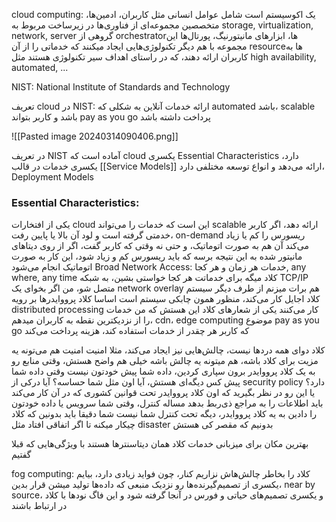 
cloud computing:
یک اکوسیستم است شامل عوامل انسانی مثل کاربران، ادمین‌ها، متخصصین
مجموعه‌ای از فناوری‌ها در زیرساخت مربوط به storage, virtualization, network, server
گروهی از orchestratorها، ابزارهای مانیتورنیگ، پورتال‌ها
این مجموعه با هم دیگر تکنولوژی‌هایی ایجاد میکنند که خدماتی را از آن resourceها به کاربران ارائه دهند، که در راستای اهداف سیر تکنولوژی هستند مثل high availability, automated, ...

NIST: National Institute of Standards and Technology

تعریف cloud در NIST: ارائه خدمات آنلاین به شکلی که automated باشد، scalable باشد و کاربر بتواند pay as you go پرداخت داشته باشد

![[Pasted image 20240314090406.png]]

در تعریف NIST آماده است که cloud یکسری Essential Characteristics دارد، یکسری خدمات در قالب [[Service Models]] ارائه می‌دهد و انواع توسعه مختلفی دارد، Deployment Models


### Essential Characteristics:
یکی از افتخارات cloud این است که خدمات را می‌تواند scalable ارائه دهد، اگر کاربر خدمتی گرفته است و لود آن بالا یا پایین رفت، on-demand ریسورس را کم یا زیاد می‌کند آن هم به صورت اتوماتیک، و حتی نه وقتی که کاربر گفت، اگر از روی دیتاهای مانیتور شده به این نتیجه برسه که باید ریسورس کم و زیاد شود، این کار به صورت اتوماتیک انجام می‌شود
Broad Network Access: خدمات هر زمان و هر کجا, any where, any time
کلاد میگه برای خدماتت هر کجا خواستی بشین، به شبکه TCP/IP متصل شو، من اگر بخوای یک network overlay هم برات میزنم
از طرف دیگر سیستم کلاد اجایل کار می‌کند، منظور همون چابکی سیستم است
اساسا کلاد پرووایدرها بر رویه distributed processing کار می‌کنند
یکی از شعارهای کلاد این هستش که من خدمات را از نزدیکترین نقطه به کاربران میدهم، cdn، edge computing
موضوع pay as you go که کاربر هر چقدر از خدمات استفاده کند، هزینه پرداخت می‌کند

کلاد دوای همه دردها نیست، چالش‌هایی نیز ایجاد می‌کند، مثلا امنیت
امنیت هم می‌تونه یه مزیت برای کلاد باشه، هم میتونه یه چالش باشه
خیلی هم واضح هستش، وقتی منابع رو به یک کلاد پرووایدر برون سپاری کردین،‌ داده شما پیش خودتون نیست
وقتی داده شما پیش کس دیگه‌ای هستش، آیا اون مثل شما حساسه؟ آیا درکی از security policy دارد؟
یا این رو در نظر بگیرید که اون کلاد پرووایدر تحت قوانین کشوری که در آن کار می‌کند باید اطلاعات را به مراجع ذی‌ربط بدهد
مساله کنترل، وقتی شما سرویس یا داده خودتون را دادین به یه کلاد پرووایدر، دیگه تحت کنترل شما نیست
شما دقیقا باید بدونین که کلاد چیکار میکنه تا اگر اتفاقی افتاد مثل disaster بدونیم که مقصر کی هستش

بهترین مکان برای میزبانی خدمات کلاد همان دیتاسنترها هستند با ویژگی‌هایی که قبلا گفتیم

fog computing: کلاد را بخاطر چالش‌هاش نزاریم کنار، چون فواید زیادی دارد، بیایم یکسری از تصمیم‌گیرنده‌ها رو نزدیک منبعی که داده‌ها تولید میشن قرار بدین،‌ near by source، و یکسری تصمیم‌های حیاتی و فورس در آنجا گرفته شود و این فاگ نودها با کلاد در ارتباط باشند

